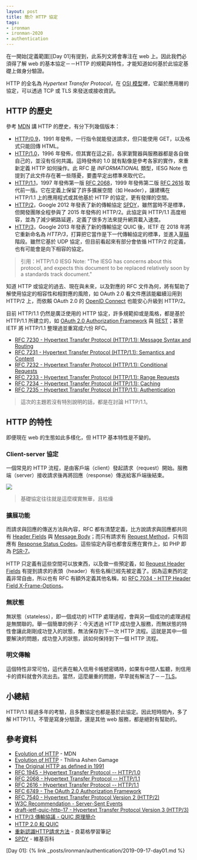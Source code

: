 ```yaml
---
layout: post
title: 簡介 HTTP 協定
tags:
- ironman
- ironman-2020
- authentication
---
```


在一開始[定義範圍][Day 01]有提到，此系列文將會專注在 web 上。因此我們必須得了解 web 的基本協定－－HTTP 的規範與特性，才能知道如何基於此協定基礎上做身分驗證。

HTTP 的全名為 *Hypertext Transfer Protocol*，在 [OSI 模型](https://en.wikipedia.org/wiki/OSI_model)裡，它屬於應用層的協定，可以透過 TCP 或 TLS 來發送或接收資訊。

## HTTP 的歷史

參考 [MDN](https://developer.mozilla.org/en-US/docs/Web/HTTP/Basics_of_HTTP/Evolution_of_HTTP) 講 HTTP 的歷史，有分下列幾個版本：

* [HTTP/0.9][The Original HTTP as defined in 1991]，1991 年發佈，一行指令就能發送請求，但只能使用 GET，以及格式只能回傳 HTML。
* [HTTP/1.0][]，1996 年發佈，但其實在這之前，各家瀏覽器與服務器都是各自做自己的，並沒有任何共識。這時發佈的 1.0 就有點像是參考各家的實作，來重新定義 HTTP 如何操作。此 RFC 是 *INFORMATIONAL* 類型，IESG Note 也提到了此文件存在著一些隱憂，要盡早定出標準來取代它。
* [HTTP/1.1][]，1997 年發佈第一版 [RFC 2068][]，1999 年發佈第二版 [RFC 2616][HTTP/1.1] 取代前一版。它在定義上保留了許多擴展空間（如 Header），讓建構在 HTTP/1.1 上的應用程式或其他基於 HTTP 的協定，更有發揮的空間。
* [HTTP/2][]，Google 2012 年發表了新的傳輸協定 [SPDY][]，雖然當時不是標準，但開發團隊全程參與了 2015 年發佈的 HTTP/2。此協定與 HTTP/1.1 高度相容，並為了減少網路延遲，定義了很多方法來提升網頁載入速度。
* [HTTP/3][HTTP/3 draft]，Google 2013 年發表了新的傳輸協定 QUIC 後，IETF 在 2018 年將它重新命名為 *HTTP/3*，打算把它當作是下一代傳輸協定的標準，並進入[草稿][HTTP/3 draft]階段。雖然它基於 UDP 協定，但目前看起來有部分會依循 HTTP/2 的定義，也有可能會是向下相容的協定。

> 引用：HTTP/1.0 IESG Note: "The IESG has concerns about this protocol, and expects this document to be replaced relatively soon by a standards track document."

知道 HTTP 或協定的過去、現在與未來，以及對應的 RFC 文件為何，將有幫助了解使用協定的相容性和相對應的風險，如 OAuth 2.0 看文件應該能繼續沿用到 HTTP/2 上，而依賴 OAuth 2.0 的 [OpenID Connect](https://openid.net/specs/openid-connect-core-1_0.html) 也能安心升級到 HTTP/2。

目前 HTTP/1.1 仍然是廣泛使用的 HTTP 協定，許多規範抑或是風格，都是基於 HTTP/1.1 所建立的，如 [OAuth 2.0 Authorization Framework][] 與 [REST](https://zh.wikipedia.org/wiki/%E8%A1%A8%E7%8E%B0%E5%B1%82%E7%8A%B6%E6%80%81%E8%BD%AC%E6%8D%A2)；甚至 IETF 將 HTTP/1.1 整理過並重寫成六份 RFC。

* [RFC 7230 - Hypertext Transfer Protocol (HTTP/1.1): Message Syntax and Routing](https://tools.ietf.org/html/rfc7230)
* [RFC 7231 - Hypertext Transfer Protocol (HTTP/1.1): Semantics and Content](https://tools.ietf.org/html/rfc7231)
* [RFC 7232 - Hypertext Transfer Protocol (HTTP/1.1): Conditional Requests](https://tools.ietf.org/html/rfc7232)
* [RFC 7233 - Hypertext Transfer Protocol (HTTP/1.1): Range Requests](https://tools.ietf.org/html/rfc7233)
* [RFC 7234 - Hypertext Transfer Protocol (HTTP/1.1): Caching](https://tools.ietf.org/html/rfc7234)
* [RFC 7235 - Hypertext Transfer Protocol (HTTP/1.1): Authentication](https://tools.ietf.org/html/rfc7235)

> 這次的主題若沒有特別說明的話，都是在討論 HTTP/1.1。

## HTTP 的特性

即便現在 web 的生態如此多樣化，但 HTTP 基本特性是不變的。

### Client-server 協定

一個常見的 HTTP 流程，是由客戶端（client）發起請求（request）開始。服務端（server）接收請求後再將回應（response）傳送給客戶端後結束。

![](http://www.plantuml.com/plantuml/png/SoWkIImgAStDuNBCoKnELT2rKt3AJx9I24ejB4qjBk42SXHqWO9WMP1mSK5-Nd4gbqDgNWfG5m00)

> 基礎協定往往就是這麼樸實無華，且枯燥

### 擴展功能

而請求與回應的傳送方法與內容，RFC 都有清楚定義，比方說請求與回應都共同有 [Header Fields](https://tools.ietf.org/html/rfc7230#section-3.2) 與 [Message Body](https://tools.ietf.org/html/rfc7230#section-3.3)；而只有請求有 [Request Method](https://tools.ietf.org/html/rfc7231#section-4)，只有回應有 [Response Status Codes](https://tools.ietf.org/html/rfc7231#section-6)。這些協定內容也都會反應在實作上，如 PHP 即為 [PSR-7][]。

HTTP 只定義有這些空間可以放東西，以及做一些預定義，如 [Request Header Fields](https://tools.ietf.org/html/rfc7231#section-5) 有提到請求的表頭（header）有些名稱已經先被定義了。因為這東西的定義非常自由，所以也有 RFC 有額外定義其他名稱，如 [RFC 7034 - HTTP Header Field X-Frame-Options](https://tools.ietf.org/html/rfc7034)。

### 無狀態

無狀態（stateless），即一個成功的 HTTP 處理過程，會與另一個成功的處理過程是無關聯的。舉一個簡單的例子：今天透過 HTTP 成功登入服務，而無狀態的特性會讓此剛剛成功登入的狀態，無法保存到下一次 HTTP 流程。這就是其中一個要解決的問題，成功登入的狀態，該如何保持到下一個 HTTP 流程。

### 明文傳輸

這個特性非常可怕，這代表在輸入信用卡帳號密碼時，如果有中間人監聽，則信用卡的資料就會外流出去。當然，這麼嚴重的問題，早早就有解法了－－[TLS](https://zh.wikipedia.org/wiki/%E5%82%B3%E8%BC%B8%E5%B1%A4%E5%AE%89%E5%85%A8%E6%80%A7%E5%8D%94%E5%AE%9A)。

## 小總結

HTTP/1.1 經過多年的考驗，且多數協定也都是基於此協定。因此短時間內，多了解 HTTP/1.1，不管是寫身分驗證，還是其他 web 服務，都是絕對有幫助的。

## 參考資料

* [Evolution of HTTP][] - MDN
* [Evolution of HTTP](https://medium.com/platform-engineer/evolution-of-http-69cfe6531ba0) - Thilina Ashen Gamage
* [The Original HTTP as defined in 1991][]
* [RFC 1945 - Hypertext Transfer Protocol -- HTTP/1.0][HTTP/1.0]
* [RFC 2068 - Hypertext Transfer Protocol -- HTTP/1.1][RFC 2068]
* [RFC 2616 - Hypertext Transfer Protocol -- HTTP/1.1][HTTP/1.1]
* [RFC 6749 - The OAuth 2.0 Authorization Framework][OAuth 2.0 Authorization Framework]
* [RFC 7540 - Hypertext Transfer Protocol Version 2 (HTTP/2)][HTTP/2]
* [W3C Recommendation - Server-Sent Events](https://www.w3.org/TR/eventsource/)
* [draft-ietf-quic-http-17 - Hypertext Transfer Protocol Version 3 (HTTP/3)][HTTP/3 draft]
* [HTTP/3 傳輸協議 - QUIC 原理簡介](https://medium.com/@chester.yw.chu/5f8806d6c8cd)
* [HTTP 2.0 和 QUIC](https://www.cnblogs.com/amyzhu/p/8285300.html)
* [重新認識HTTP請求方法](https://openhome.cc/Gossip/Programmer/HttpMethod.html) - 良葛格學習筆記
* [SPDY][] - 維基百科

[Evolution of HTTP]: https://developer.mozilla.org/en-US/docs/Web/HTTP/Basics_of_HTTP/Evolution_of_HTTP
[The Original HTTP as defined in 1991]: https://www.w3.org/Protocols/HTTP/AsImplemented.html
[HTTP/1.0]: https://tools.ietf.org/html/rfc1945
[RFC 2068]: https://tools.ietf.org/html/rfc2068
[HTTP/1.1]: https://tools.ietf.org/html/rfc2616
[OAuth 2.0 Authorization Framework]: https://tools.ietf.org/html/rfc6749
[HTTP/2]: https://tools.ietf.org/html/rfc7540
[HTTP/3 draft]: https://tools.ietf.org/html/draft-ietf-quic-http-17
[SPDY]: https://zh.wikipedia.org/wiki/SPDY
[PSR-7]: https://www.php-fig.org/psr/psr-7/

[Day 01]: {% link _posts/ironman/authentication/2019-09-17-day01.md %}

